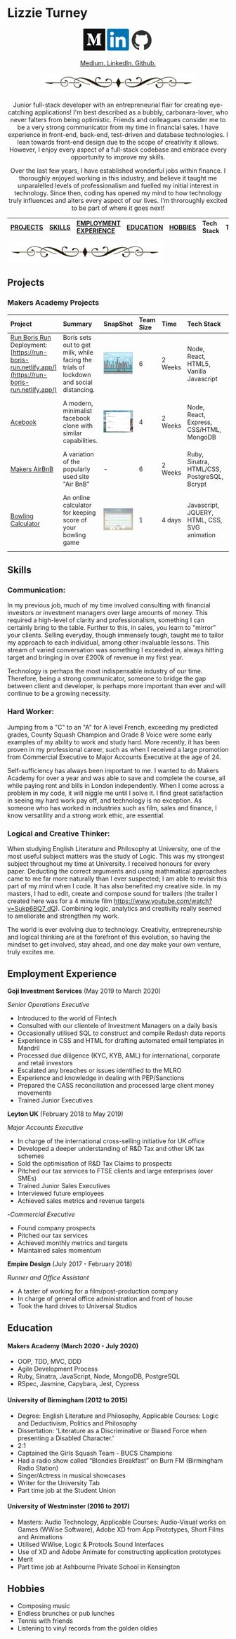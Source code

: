 # Lizzie Turney


<p align="center">
 <img src="./medium.png" id="medium" width="50"/>  <img src="./linkedin.png" id="linkedIn" width="50"/>  <img src="./github.png" id="github" width="50"/> <br></br>
 <a href="https://medium.com/me/stories/public">Medium.   </a><a href="https://www.linkedin.com/in/lizzie-turney-b35548a1/">LinkedIn.    </a><a href="https://github.com/LTurns">Github.   </a>  
</p>
 
 <p align="center">
<img src="./new_border.png" id="doodle"/></center>
</p>

<p align="center">
Junior full-stack developer with an entrepreneurial flair for creating eye-catching applications! I'm best described as a bubbly, carbonara-lover, who never falters from being optimistic. Friends and colleagues consider me to be a very strong communicator from my time in financial sales. I have experience in front-end, back-end, test-driven and database technologies. I lean towards front-end design due to the scope of creativity it allows. However, I enjoy every aspect of a full-stack codebase and embrace every opportunity to improve my skills.
 </p>
 
 <p align="center">
Over the last few years, I have established wonderful jobs within finance. I thoroughly enjoyed working in this industry, and believe it taught me unparalelled levels of professionalism and fuelled my initial interest in technology. Since then, coding has opened my mind to how technology truly influences and alters every aspect of our lives. I'm throroughly excited to be part of where it goes next!
</p>

|[PROJECTS](#chapter-1)|[SKILLS](#chapter-2)|[EMPLOYMENT EXPERIENCE](#-chapter-3)|[EDUCATION](#-chapter-4)|[HOBBIES](#-chapter-5)|Tech Stack|Testing|Personal Highlights|
|:---|:---|:---|:---|:---|:---|:---|:---|

<img src="./new_border.png" id="doodle"/></center>


## Projects <a name="chapter-1"></a>

### Makers Academy Projects ###
|Project|Summary|SnapShot|Team Size|Time|Tech Stack|Testing|Personal Highlights|
|:---|:---|:---|:---|:---|:---|:---|:---|
|[Run Boris Run](https://github.com/LTurns/Covid_Game) Deployment: [https://run-boris-run.netlify.app/](https://run-boris-run.netlify.app/) | Boris sets out to get milk, while facing the trials of lockdown and social distancing.|<img src="./run_boris_run.png" width="100" height="50" /> |6|2 Weeks|Node, React, HTML5, Vanilla Javascript|Jasmine|Bringing this idea to life was a whirlwind of creativity!|
|[Acebook](https://github.com/LTurns/Node4Code)| A modern, minimalist facebook clone with similar capabilities.| <img src="./acebook.png" width="100" height="50" />|4|2 Weeks|Node, React, Express, CSS/HTML, MongoDB| Cypress, Jest | Learning Node within 2 weeks & being part of a great team was wonderful.|
|[Makers AirBnB](https://github.com/LTurns/makersBnB)| A variation of the popularly used site "Air BnB"|-|6|2 Weeks|Ruby, Sinatra, HTML/CSS, PostgreSQL, Bcrypt |RSpec, Capybara, SimpleCov(formatting)| I developed and solidified my Ruby skills|
|[Bowling Calculator](https://github.com/LTurns/bowling-challenge)| An online calculator for keeping score of your bowling game|<img src="./bowling_calculator.png" width="100" height="50" />  |1|4 days|Javascript, JQUERY, HTML, CSS, SVG animation|Jasmine|Loved experimenting with visuals and animation, especially SVG and JQUERY|

<!-- ### Personal Projects ###

|Project|Summary|Time|Tech Stack|Testing|
|:---|:---|:---|:---|:---|
|Thermostat| | | |//Involve my city front-end design for this one|

 use thermostat to include weather API and design - then put this in personal projects -->


## Skills <a name="chapter-2"></a>

### **Communication:** ###

In my previous job, much of my time involved consulting with financial investors or investment managers over large amounts of money. This required a high-level of clarity and professionalism, something I can certainly bring to the table. Further to this, in sales, you learn to "mirror" your clients. Selling everyday, though immensely tough, taught me to tailor my approach to each individual, among other invaluable lessons. This stream of varied conversation was something I exceeded in, always hitting target and bringing in over £200k of revenue in my first year.

Technology is perhaps the most indispensable industry of our time. Therefore, being a strong communicator, someone to bridge the gap between client and developer, is perhaps more important than ever and will continue to be a growing necessity.

### **Hard Worker:** ###

Jumping from a "C" to an "A" for A level French, exceeding my predicted grades, County Squash Champion and Grade 8 Voice were some early examples of my ability to work and study hard. More recently, it has been proven in my professional career, such as when I received a large promotion from Commercial Executive to Major Accounts Executive at the age of 24.

Self-sufficiency has always been important to me. I wanted to do Makers Academy for over a year and was able to save and complete the course, all while paying rent and bills in London independently. When I come across a problem in my code, it will niggle me until I solve it. I find great satisfaction in seeing my hard work pay off, and technology is no exception. As someone who has worked in industries such as film, sales and finance, I know versatility and a strong work ethic, are essential.

### **Logical and Creative Thinker:** ###

When studying English Literature and Philosophy at University, one of the most useful subject matters was the study of Logic. This was my strongest subject throughout my time at University. I received honours for every paper. Deducting the correct arguments and using mathmatical approaches came to me far more naturally than I ever suspected; I am able to revisit this part of my mind when I code. It has also benefited my creative side. In my masters, I had to edit, create and compose sound for trailers (the trailer I created here was for a 4 minute film https://www.youtube.com/watch?v=Sukp6BQ7_dQ). Combining logic, analytics and creativity really seemed to ameliorate and strengthen my work.

The world is ever evolving due to technology. Creativity, entrepreneurship and logical thinking are at the forefront of this evolution, so having the mindset to get involved, stay ahead, and one day make your own venture, truly excites me.


## Employment Experience <a name="chapter-3"></a>

**Goji Investment Services** (May 2019 to March 2020)  

*Senior Operations Executive*  
- Introduced to the world of Fintech
- Consulted with our clientele of Investment Managers on a daily basis
- Occasionally utilised SQL to construct  and compile Redash data reports
- Experience in CSS and HTML for drafting automated email templates in Mandril
- Processed due diligence (KYC, KYB, AML) for international, corporate and retail investors
- Escalated any breaches or issues identified to the MLRO
- Experience and knowledge in dealing with PEP/Sanctions
- Prepared the CASS reconciliation and processed large client money movements
- Trained Junior Executives

**Leyton UK** (February 2018 to May 2019)   

*Major Accounts Executive*
- In charge of the international cross-selling initiative for UK office
- Developed a deeper understanding of R&D Tax and other UK tax schemes
- Sold the optimisation of R&D Tax Claims to prospects
- Pitched our tax services to FTSE clients and large enterprises (over SMEs)
- Trained Junior Sales Executives
- Interviewed future employees
- Achieved sales metrics and revenue targets

-*Commercial Executive*
- Found company prospects
- Pitched our tax services
- Achieved monthly metrics and targets
- Maintained sales momentum

**Empire Design** (July 2017 - February 2018)

*Runner and Office Assistant*
- A taster of working for a film/post-production company
- In charge of general office administration and front of house
- Took the hard drives to Universal Studios

## Education <a name="chapter-4"></a>

#### Makers Academy (March 2020 - July 2020)

- OOP, TDD, MVC, DDD
- Agile Development Process
- Ruby, Sinatra, JavaScript, Node, MongoDB, PostgreSQL
- RSpec, Jasmine, Capybara, Jest, Cypress

#### University of Birmingham (2012 to 2015)

- Degree: English Literature and Philosophy, Applicable Courses: Logic and Deductivism,  Politics and Philosophy
- Dissertation: 'Literature as a Discriminative or Biased Force when presenting a Disabled Character.'
- 2:1
- Captained the Girls Squash Team - BUCS Champions
- Had a radio show called “Blondies Breakfast” on Burn FM (Birmingham Radio Station)
- Singer/Actress in musical showcases
- Writer for the University Tab
- Part time job at the Student Union

#### University of Westminster (2016 to 2017)

- Masters: Audio Technology, Applicable Courses: Audio-Visual works on Games (WWise Software), Adobe XD from App Prototypes, Short Films and Animations
- Utilised WWise, Logic & Protools Sound Interfaces
- Use of XD and Adobe Animate for constructing application prototypes
- Merit
- Part time job at Ashbourne Private School in Kensington

## Hobbies <a name="chapter-5"></a>

- Composing music
- Endless brunches or pub lunches
- Tennis with friends
- Listening to vinyl records from the golden oldies
